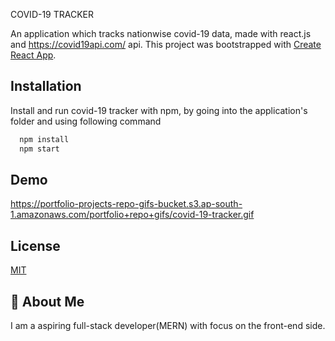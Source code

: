 COVID-19 TRACKER

An application which tracks nationwise covid-19 data, made with react.js and https://covid19api.com/ api.
This project was bootstrapped with [Create React App](https://github.com/facebook/create-react-app).

## Installation

Install and run covid-19 tracker with npm, by going into the application's folder and using following command

```bash
  npm install
  npm start
```

## Demo

https://portfolio-projects-repo-gifs-bucket.s3.ap-south-1.amazonaws.com/portfolio+repo+gifs/covid-19-tracker.gif

## License

[MIT](https://choosealicense.com/licenses/mit/)

## 🚀 About Me

I am a aspiring full-stack developer(MERN) with focus on the front-end side.
